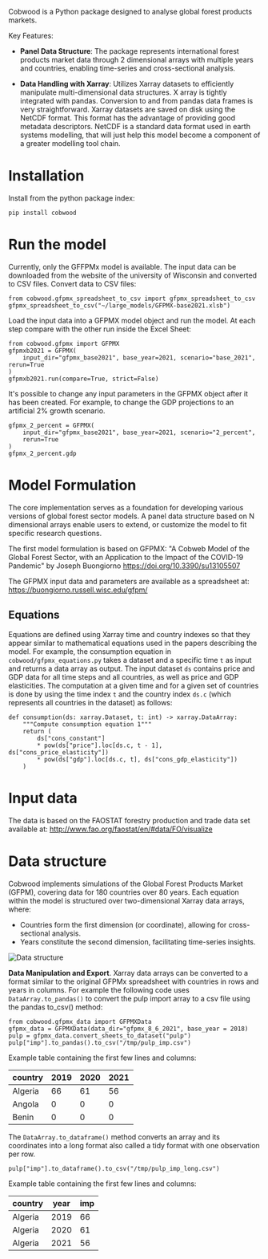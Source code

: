 Cobwood is a Python package designed to analyse global forest products markets.

Key Features:

- **Panel Data Structure**: The package represents international forest products market
  data through 2 dimensional arrays with multiple years
  and countries, enabling time-series and cross-sectional analysis.

- **Data Handling with Xarray**: Utilizes Xarray datasets to efficiently manipulate
  multi-dimensional data structures. X array is tightly integrated with pandas.
  Conversion to and from pandas data frames is very straightforward. Xarray datasets are
  saved on disk using the NetCDF format. This format has the advantage of providing good
  metadata descriptors. NetCDF is a standard data format used in earth systems
  modelling, that will just help this model become a component of a greater modelling
  tool chain.


# Installation

Install from the python package index:

    pip install cobwood


# Run the model

Currently, only the GFFPMx model is available. The input data can be downloaded from the
website of the university of Wisconsin and converted to CSV files. Convert data to CSV
files:

    from cobwood.gfpmx_spreadsheet_to_csv import gfpmx_spreadsheet_to_csv
    gfpmx_spreadsheet_to_csv("~/large_models/GFPMX-base2021.xlsb")

Load the input data into a GFPMX model object and run the model. At each step compare
with the other run inside the Excel Sheet:

    from cobwood.gfpmx import GFPMX
    gfpmxb2021 = GFPMX(
        input_dir="gfpmx_base2021", base_year=2021, scenario="base_2021", rerun=True
    )
    gfpmxb2021.run(compare=True, strict=False)

It's possible to change any input parameters in the GFPMX object after it has been
created. For example, to change the GDP projections to an artificial 2% growth scenario.

    gfpmx_2_percent = GFPMX(
        input_dir="gfpmx_base2021", base_year=2021, scenario="2_percent",
        rerun=True
    )
    gfpmx_2_percent.gdp



# Model Formulation

The core implementation serves as a foundation for developing various versions of global
forest sector models. A panel data structure based on N dimensional arrays  enable users
to extend, or customize the model to fit specific research questions.

The first model formulation is based on GFPMX: "A Cobweb Model of the Global Forest
Sector, with an Application to the Impact of the COVID-19 Pandemic" by Joseph Buongiorno
https://doi.org/10.3390/su13105507

The GFPMX input data and parameters are available as a spreadsheet at:
https://buongiorno.russell.wisc.edu/gfpm/


## Equations

Equations are defined using Xarray time and country indexes so that they appear similar
to mathematical equations used in the papers describing the model. For example, the
consumption equation in `cobwood/gfpmx_equations.py` takes a dataset and a specific time
`t` as input and returns a data array as output. The input dataset `ds` contains price
and GDP data for all time steps and all countries, as well as price and GDP
elasticities. The computation at a given time and for a given set of countries is done
by using the time index `t` and the country index  `ds.c` (which represents all
countries in the dataset) as follows:

    def consumption(ds: xarray.Dataset, t: int) -> xarray.DataArray:
        """Compute consumption equation 1"""
        return (
            ds["cons_constant"]
            * pow(ds["price"].loc[ds.c, t - 1], ds["cons_price_elasticity"])
            * pow(ds["gdp"].loc[ds.c, t], ds["cons_gdp_elasticity"])
        )



# Input data

The data is based on the FAOSTAT forestry production and trade data set available at:
http://www.fao.org/faostat/en/#data/FO/visualize


# Data structure

Cobwood implements simulations of the Global Forest Products Market (GFPM), covering
data for 180 countries over 80 years. Each equation within the model is structured over
two-dimensional Xarray data arrays, where:

- Countries form the first dimension (or coordinate), allowing for cross-sectional
  analysis.
- Years constitute the second dimension, facilitating time-series insights.

![Data structure](paper/fig/data_structure_2.png)

**Data Manipulation and Export**. Xarray data arrays can be converted to a format
similar to the original GFPMx spreadsheet with countries in rows and years in columns.
For example the following code uses `DataArray.to_pandas()` to convert the pulp import
array to a csv file using the pandas to_csv() method:

    from cobwood.gfpmx_data import GFPMXData
    gfpmx_data = GFPMXData(data_dir="gfpmx_8_6_2021", base_year = 2018)
    pulp = gfpmx_data.convert_sheets_to_dataset("pulp")
    pulp["imp"].to_pandas().to_csv("/tmp/pulp_imp.csv")

Example table containing the first few lines and columns:

| country | 2019 | 2020 | 2021 |
|---------|------|------|------|
| Algeria | 66   | 61   | 56   |
| Angola  | 0    | 0    | 0    |
| Benin   | 0    | 0    | 0    |

The `DataArray.to_dataframe()` method converts an array and its coordinates into a long
format also called a tidy format with one observation per row.

    pulp["imp"].to_dataframe().to_csv("/tmp/pulp_imp_long.csv")

Example table containing the first few lines and columns:

| country | year | imp |
|---------|------|-----|
| Algeria | 2019 | 66  |
| Algeria | 2020 | 61  |
| Algeria | 2021 | 56  |

